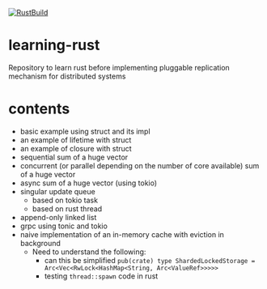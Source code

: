 [![RustBuild](https://github.com/SarthakMakhija/learning-rust/actions/workflows/build.yml/badge.svg?branch=main)](https://github.com/SarthakMakhija/learning-rust/actions/workflows/build.yml)

# learning-rust
Repository to learn rust before implementing pluggable replication mechanism for distributed systems

# contents
- basic example using struct and its impl
- an example of lifetime with struct
- an example of closure with struct
- sequential sum of a huge vector
- concurrent (or parallel depending on the number of core available) sum of a huge vector
- async sum of a huge vector (using tokio)
- singular update queue
  - based on tokio task
  - based on rust thread
- append-only linked list
- grpc using tonic and tokio
- naive implementation of an in-memory cache with eviction in background
  - Need to understand the following: 
    - can this be simplified `pub(crate) type ShardedLockedStorage = Arc<Vec<RwLock<HashMap<String, Arc<ValueRef>>>>>`
    - testing `thread::spawn` code in rust